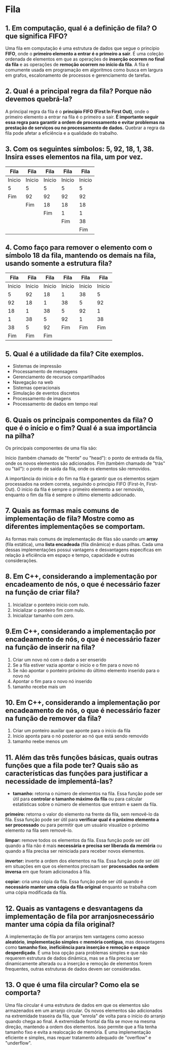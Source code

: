 # Fila

## 1. Em computação, qual é a definição de fila? O que significa FIFO?

Uma fila em computação é uma estrutura de dados que segue o princípio **FIFO**, onde o **primeiro elemento a entrar é o primeiro a sair**. É uma coleção ordenada de elementos em que as operações de **inserção ocorrem no final da fila** e as operações de **remoção ocorrem no início da fila**. A fila é comumente usada em programação em algoritmos como busca em largura em grafos, escalonamento de processos e gerenciamento de tarefas.

## 2. Qual é a principal regra da fila? Porque não devemos quebrá-la?
A principal regra da fila é o **princípio FIFO (First In First Out)**, onde o primeiro elemento a entrar na fila é o primeiro a sair. **É importante seguir essa regra para garantir a ordem de processamento e evitar problemas na prestação de serviços ou no processamento de dados.** Quebrar a regra da fila pode afetar a eficiência e a qualidade do trabalho.

## 3. Com os seguintes símbolos: 5, 92, 18, 1, 38. Insira esses elementos na fila, um por vez.  

|    Fila   |    Fila   |    Fila   |    Fila   |    Fila   |
|-----------|-----------|-----------|-----------|-----------|
|   Inicio  |   Inicio  |   Inicio  |   Inicio  |   Inicio  |  
|     5     |     5     |     5     |     5     |     5     |
|    Fim    |    92     |    92     |    92     |    92     |
|           |    Fim    |    18     |    18     |    18     |
|           |           |    Fim    |     1     |     1     |
|           |           |           |    Fim    |    38     |
|           |           |           |           |    Fim    |

## 4. Como faço para remover o elemento com o símbolo 18 da fila, mantendo os demais na fila, usando somente a estrutura fila?

|    Fila   |    Fila   |    Fila   |    Fila   |    Fila   |    Fila   |
|-----------|-----------|-----------|-----------|-----------|-----------|
|   Inicio  |   Inicio  |   Inicio  |   Inicio  |   Inicio  |   Inicio  |  
|     5     |    92     |    18     |     1     |    38     |     5     |
|    92     |    18     |     1     |    38     |     5     |    92     |
|    18     |     1     |    38     |     5     |    92     |     1     |
|     1     |    38     |     5     |    92     |     1     |    38     |
|    38     |     5     |    92     |    Fim    |    Fim    |    Fim    |
|    Fim    |    Fim    |    Fim    |           |           |           |

## 5. Qual é a utilidade da fila? Cite exemplos.

* Sistemas de impressão
* Processamento de mensagens
* Gerenciamento de recursos compartilhados
* Navegação na web
* Sistemas operacionais
* Simulação de eventos discretos
* Processamento de imagens
* Processamento de dados em tempo real

## 6. Quais os principais componentes da fila? O que é o início e o fim? Qual é a sua importância na pilha?

Os principais componentes de uma fila são:

Início (também chamado de "frente" ou "head"): o ponto de entrada da fila, onde os novos elementos são adicionados.
Fim (também chamado de "trás" ou "tail"): o ponto de saída da fila, onde os elementos são removidos.

A importância do início e do fim na fila é garantir que os elementos sejam processados na ordem correta, seguindo o princípio FIFO (First-In, First-Out). O início da fila é sempre o primeiro elemento a ser removido, enquanto o fim da fila é sempre o último elemento adicionado.

## 7. Quais as formas mais comuns de implementação de fila? Mostre como as diferentes implementações se comportam.

As formas mais comuns de implementação de filas são usando um **array** (fila estática), uma **lista encadeada** (fila dinâmica) e duas pilhas. Cada uma dessas implementações possui vantagens e desvantagens específicas em relação à eficiência em espaço e tempo, capacidade e outras considerações.

## 8. Em C++, considerando a implementação por encadeamento de nós, o que é necessário fazer na função de criar fila?
1. Inicializar o ponteiro inicio com nulo.
2. Inicializar o ponteiro fim com nulo.
3. Inicializar tamanho com zero.

## 9.Em C++, considerando a implementação por encadeamento de nós, o que é necessário fazer na função de inserir na fila?
1. Criar um novo nó com o dado a ser enserido
2. Se a fila estiver vazia apontar o inicio e o fim para o novo nó
3. Se não apontar o ponteiro próximo do último elemento inserido para o novo nó
4. Apontar o fim para o novo nó inserido
5. tamanho recebe mais um

## 10. Em C++, considerando a implementação por encadeamento de nós, o que é necessário fazer na função de remover da fila?

1. Criar um ponteiro auxilar que aponte para o inicio da fila
2. Inicio aponta para o nó posterior ao nó que está sendo removido
3. tamanho reebe menos um

## 11. Além das três funções básicas, quais outras funções que a fila pode ter? Quais são as características das funções para justificar a necessidade de implementá-las?
* **tamanho:** retorna o número de elementos na fila.
Essa função pode ser útil para **controlar o tamanho máximo da fila** ou para calcular estatísticas sobre o número de elementos que entram e saem da fila.

**primeiro:** retorna o valor do elemento na frente da fila, sem removê-lo da fila.
Essa função pode ser útil para **verificar qual é o próximo elemento a ser processado** ou para permitir que um usuário visualize o próximo elemento na fila sem removê-lo.

**limpar:** remove todos os elementos da fila.
Essa função pode ser útil quando a fila não é mais **necessária e precisa ser liberada da memória** ou quando a fila precisa ser reiniciada para receber novos elementos.

**inverter:** inverte a ordem dos elementos na fila.
Essa função pode ser útil em situações em que os elementos precisam ser **processados na ordem inversa** em que foram adicionados à fila.

**copiar:** cria uma cópia da fila.
Essa função pode ser útil quando é **necessário manter uma cópia da fila original** enquanto se trabalha com uma cópia modificada da fila.

## 12. Quais as vantagens e desvantagens da implementação de fila por arranjosnecessário manter uma cópia da fila original? 
A implementação de fila por arranjos tem vantagens como acesso **aleatório**, **implementação simples** e **memória contígua**, mas desvantagens como **tamanho fixo**, **ineficiência para inserção e remoção e espaço desperdiçado**. É uma boa opção para problemas simples e que não requerem estrutura de dados dinâmica, mas se a fila precisa ser dinamicamente alterada ou a inserção e remoção de elementos forem frequentes, outras estruturas de dados devem ser consideradas.

## 13. O que é uma fila circular? Como ela se comporta?
Uma fila circular é uma estrutura de dados em que os elementos são armazenados em um arranjo circular. Os novos elementos são adicionados na extremidade traseira da fila, que "enrola" de volta para o início do arranjo quando chega ao final. A extremidade frontal da fila se move na mesma direção, mantendo a ordem dos elementos. Isso permite que a fila tenha tamanho fixo e evita a realocação de memória. É uma implementação eficiente e simples, mas requer tratamento adequado de "overflow" e "underflow".
